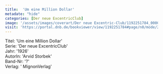```yaml
---
title:  'Um eine Million Dollar'
metadate: "hide"
categories: [Der neue ExcentricClub]
image: '/assets/images/coverart/Der neue Excentric-Club/1192251784_00000010.jpg'
visit: 'https://portal.dnb.de/bookviewer/view/1192251784#page/n0/mode/2up'
---
```

Titel: 'Um eine Million Dollar' <br>
Serie: 'Der neue ExcentricClub' <br>
Jahr: '1926' <br>
AutorIn: 'Arvid Storbek' <br>
Band-Nr: '?' <br>
Verlag: ' MignonVerlag'